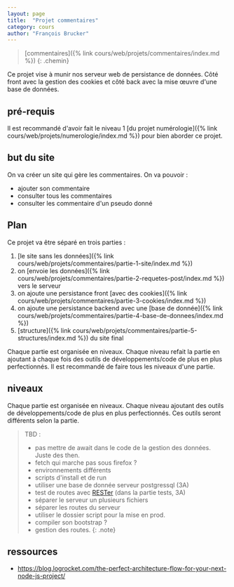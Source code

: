 ```yaml
---
layout: page
title:  "Projet commentaires"
category: cours
author: "François Brucker"
---
```


> [commentaires]({% link cours/web/projets/commentaires/index.md %})
{: .chemin}

Ce projet vise à munir nos serveur web de persistance de données. Côté front avec la gestion des cookies et côté back avec la mise œuvre d'une base de données.

## pré-requis

Il est recommandé d'avoir fait le niveau 1 [du projet numérologie]({% link cours/web/projets/numerologie/index.md %}) pour bien aborder ce projet.

## but du site

On va créer un site qui gère les commentaires. On va pouvoir :

* ajouter son commentaire
* consulter tous les commentaires
* consulter les commentaire d'un pseudo donné

## Plan

Ce projet va être séparé en trois parties :

1. [le site sans les données]({% link cours/web/projets/commentaires/partie-1-site/index.md %})
2. on [envoie les données]({% link cours/web/projets/commentaires/partie-2-requetes-post/index.md %}) vers le serveur
3. on ajoute une persistance front [avec des cookies]({% link cours/web/projets/commentaires/partie-3-cookies/index.md %})
4. on ajoute une persistance backend avec une [base de donnée]({% link cours/web/projets/commentaires/partie-4-base-de-donnees/index.md %})
5. [structure]({% link cours/web/projets/commentaires/partie-5-structures/index.md %}) du site final

Chaque partie est organisée en niveaux. Chaque niveau refait la partie en ajoutant à chaque fois des outils de développements/code de plus en plus perfectionnés. Il est recommandé de faire tous les niveaux d'une partie.

## niveaux

Chaque partie est organisée en niveaux. Chaque niveau ajoutant des outils de développements/code de plus en plus perfectionnés. Ces outils seront différents selon la partie.

> TBD :
>
> * pas mettre de await dans le code de la gestion des données. Juste des then.
> * fetch qui marche pas sous firefox ?
> * environnements différents
> * scripts d'install et de run
> * utiliser une base de donnée serveur postgressql (3A)
> * test de routes avec [RESTer](https://github.com/frigus02/RESTer) (dans la partie tests, 3A)
> * séparer le serveur un plusieurs fichiers
> * séparer les routes du serveur
> * utiliser le dossier script pour la mise en prod.
> * compiler son bootstrap ?
> * gestion des routes.
{: .note}

## ressources

* <https://blog.logrocket.com/the-perfect-architecture-flow-for-your-next-node-js-project/>
